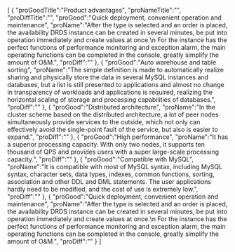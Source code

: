 [
	{
		"proGoodTitle":"Product advantages",
		"proNameTitle":"",
		"proDiffTitle":"",
		"proGood":"Quick deployment, convenient operation and maintenance",
		"proName":"After the type is selected and an order is placed, the availability DRDS instance can be created in several minutes, be put into operation immediately and create values at once.\n For the instance has the perfect functions of performance monitoring and exception alarm, the main operating functions can be completed in the console, greatly simplify the amount of O&M.",
		"proDiff":""
	},
	{
		"proGood":"Auto warehouse and table sorting",
		"proName":"The simple definition is made to automatically realize sharing and physically store the data in several MySQL instances and databases, but a list is still presented to applications and almost no change in transparency of workloads and applications is required, realizing the horizontal scaling of storage and processing capabilities of databases.",
		"proDiff":""
	},
	{
		"proGood":"Distributed architecture",
		"proName":"In the cluster scheme based on the distributed architecture, a lot of peer nodes simultaneously provide services to the outside, which not only can effectively avoid the single-point fault of the service, but also is easier to expand.",
		"proDiff":""
	},
	{
		"proGood":"High performance",
		"proName":"It has a superior processing capacity. With only two nodes, it supports ten thousand of QPS and provides users with a super large-scale processing capacity.",
		"proDiff":""
	},
	{
		"proGood":"Compatible with MySQL",
		"proName":"It is compatible with most of MySQL syntax, including MySQL syntax, character sets, data types, indexes, common functions, sorting, association and other DDL and DML statements. The user applications hardly need to be modified, and the cost of use is extremely low.",
		"proDiff":""
	},
	{
		"proGood":"Quick deployment, convenient operation and maintenance",
		"proName":"After the type is selected and an order is placed, the availability DRDS instance can be created in several minutes, be put into operation immediately and create values at once.\n For the instance has the perfect functions of performance monitoring and exception alarm, the main operating functions can be completed in the console, greatly simplify the amount of O&M.",
		"proDiff":""
	}
]